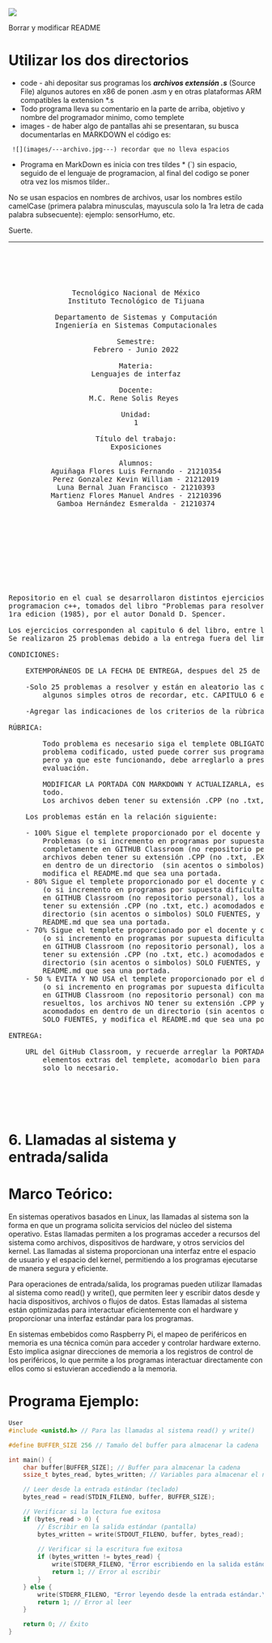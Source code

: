 
<!---
   Para comentarios usar este bloque para documentar pendientes, secuencias, etc.
--->


![](https://s3.amazonaws.com/videos.pentesteracademy.com/videos/badges/low/arm-assembly.png)

Borrar y modificar README

# Utilizar los dos directorios

- code  - ahi depositar sus programas los ***archivos extensión *.s****  (Source File) algunos autores en x86 de ponen .asm y en otras plataformas ARM compatibles la extension *.s
- Todo programa lleva su comentario en la parte de arriba, objetivo y nombre del programador minimo, como templete
- images  - de haber algo de pantallas ahi se presentaran, su busca documentarlas en MARKDOWN el código es:

``` ![](images/---archivo.jpg---) recordar que no lleva espacios```

<!---
  Los nombres de las imagenes no deben cambiar de preferenci el nombre del programa como:  KIOSKO.cpp (su pantallas serian KISOCO.jpg, KIOSCO-1.jpg, KIOSCO-2.jpg ... )
  Y asi procurar estar agrupados.
--->



- Programa en MarkDown es inicia con tres tildes * (`) sin espacio, seguido de el lenguaje de programacion, al final del codigo se poner otra vez los mismos tilder..

No se usan espacios en nombres de archivos, usar los nombres estilo camelCase (primera palabra minusculas, mayuscula solo la 1ra letra de cada palabra subsecuente):  ejemplo: sensorHumo, etc.

Suerte.



------

<pre>

	<p align=center>

Tecnológico Nacional de México
Instituto Tecnológico de Tijuana

Departamento de Sistemas y Computación
Ingeniería en Sistemas Computacionales

Semestre:
Febrero - Junio 2022

Materia:
Lenguajes de interfaz

Docente:
M.C. Rene Solis Reyes 

Unidad:
1

Título del trabajo:
Exposiciones

Alumnos:
Aguiñaga Flores Luis Fernando - 21210354
Perez Gonzalez Kevin William - 21212019
Luna Bernal Juan Francisco - 21210393
Martienz Flores Manuel Andres - 21210396
Gamboa Hernández Esmeralda - 21210374

	</p>

</pre>

<pre>

	<p align=left>

Repositorio en el cual se desarrollaron distintos ejercicios en el lenguaje de 
programacion c++, tomados del libro "Problemas para resolver con computadora" 
1ra edicion (1985), por el autor Donald D. Spencer. 

Los ejercicios corresponden al capitulo 6 del libro, entre las paginas 77 a 86.
Se realizaron 25 problemas debido a la entrega fuera del limite de tiempo.

CONDICIONES:

	EXTEMPORÁNEOS DE LA FECHA DE ENTREGA, despues del 25 de marzo y 1 segundo:

	-Solo 25 problemas a resolver y están en aleatorio las condiciones de uso, 
		algunos simples otros de recordar, etc. CAPITULO 6 en adelante.

	-Agregar las indicaciones de los criterios de la rùbrica
	
RÚBRICA:

        Todo problema es necesario siga el templete OBLIGATORIO para entregar el 
		problema codificado, usted puede correr sus programas con su estilo 
		pero ya que este funcionando, debe arreglarlo a presentación para su 
		evaluación.

        MODIFICAR LA PORTADA CON MARKDOWN Y ACTUALIZARLA, esta libre de cambiar 
		todo.
        Los archivos deben tener su extensión .CPP (no .txt, etc.)

	Los problemas están en la relación siguiente:
	
	- 100% Sigue el templete proporcionado por el docente y corren 10 
		Problemas (o si incremento en programas por supuesta dificultad) 
		completamente en GITHUB Classroom (no repositorio personal),  los 
		archivos deben tener su extensión .CPP (no .txt, .EXE, etc.) acomodados 
		en dentro de un directorio  (sin acentos o simbolos) SOLO FUENTES, y 
		modifica el README.md que sea una portada.
	- 80% Sigue el templete proporcionado por el docente y corre 8 Problemas 
		(o si incremento en programas por supuesta dificultad) completamente 
		en GITHUB Classroom (no repositorio personal), los archivos deben 
		tener su extensión .CPP (no .txt, etc.) acomodados en dentro de un 
		directorio (sin acentos o simbolos) SOLO FUENTES, y modifica el 
		README.md que sea una portada.
	- 70% Sigue el templete proporcionado por el docente y corre 7 Problemas 
		(o si incremento en programas por supuesta dificultad) completamente 
		en GITHUB Classroom (no repositorio personal), los archivos deben 
		tener su extensión .CPP (no .txt, etc.) acomodados en dentro de un 
		directorio (sin acentos o simbolos) SOLO FUENTES, y modifica el 
		README.md que sea una portada.
	- 50 % EVITA Y NO USA el templete proporcionado por el docente sus Problemas 
		(o si incremento en programas por supuesta dificultad) completamente 
		en GITHUB Classroom (no repositorio personal) con mas de 7 problemas 
		resueltos, los archivos NO tener su extensión .CPP y  puede o no estar 
		acomodados en dentro de un directorio (sin acentos o simbolos) 
		SOLO FUENTES, y modifica el README.md que sea una portada.

ENTREGA:

	URL del GitHub Classroom, y recuerde arreglar la PORTADA, quitar todos los 
		elementos extras del templete, acomodarlo bien para su presentación 
		solo lo necesario.

	</p>

</pre>

# 6. Llamadas al sistema y entrada/salida
# Marco Teórico:
En sistemas operativos basados en Linux, las llamadas al sistema son la forma en que un programa solicita servicios del núcleo del sistema operativo. Estas llamadas permiten a los programas acceder a recursos del sistema como archivos, dispositivos de hardware, y otros servicios del kernel. Las llamadas al sistema proporcionan una interfaz entre el espacio de usuario y el espacio del kernel, permitiendo a los programas ejecutarse de manera segura y eficiente.

Para operaciones de entrada/salida, los programas pueden utilizar llamadas al sistema como read() y write(), que permiten leer y escribir datos desde y hacia dispositivos, archivos o flujos de datos. Estas llamadas al sistema están optimizadas para interactuar eficientemente con el hardware y proporcionar una interfaz estándar para los programas.

En sistemas embebidos como Raspberry Pi, el mapeo de periféricos en memoria es una técnica común para acceder y controlar hardware externo. Esto implica asignar direcciones de memoria a los registros de control de los periféricos, lo que permite a los programas interactuar directamente con ellos como si estuvieran accediendo a la memoria.

# Programa Ejemplo:

```C
User
#include <unistd.h> // Para las llamadas al sistema read() y write()

#define BUFFER_SIZE 256 // Tamaño del buffer para almacenar la cadena

int main() {
    char buffer[BUFFER_SIZE]; // Buffer para almacenar la cadena
    ssize_t bytes_read, bytes_written; // Variables para almacenar el número de bytes leídos y escritos

    // Leer desde la entrada estándar (teclado)
    bytes_read = read(STDIN_FILENO, buffer, BUFFER_SIZE);

    // Verificar si la lectura fue exitosa
    if (bytes_read > 0) {
        // Escribir en la salida estándar (pantalla)
        bytes_written = write(STDOUT_FILENO, buffer, bytes_read);
        
        // Verificar si la escritura fue exitosa
        if (bytes_written != bytes_read) {
            write(STDERR_FILENO, "Error escribiendo en la salida estándar.\n", 40);
            return 1; // Error al escribir
        }
    } else {
        write(STDERR_FILENO, "Error leyendo desde la entrada estándar.\n", 40);
        return 1; // Error al leer
    }

    return 0; // Éxito
}


```

